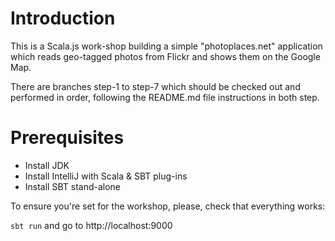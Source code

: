 # Introduction

This is a Scala.js work-shop building a simple "photoplaces.net" application which reads geo-tagged photos from Flickr and shows them on the Google Map.

There are branches step-1 to step-7 which should be checked out and performed in order, following the README.md file instructions in both step.

# Prerequisites
* Install JDK
* Install IntelliJ with Scala & SBT plug-ins
* Install SBT stand-alone

To ensure you're set for the workshop, please, check that everything works:

```sbt run```
and go to http://localhost:9000
